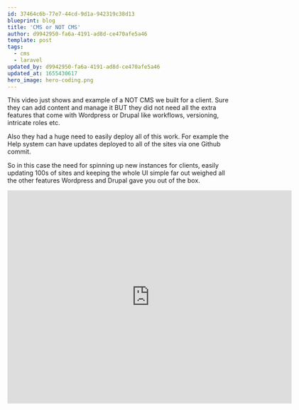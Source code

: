```yaml
---
id: 37464c6b-77e7-44cd-9d1a-942319c38d13
blueprint: blog
title: 'CMS or NOT CMS'
author: d9942950-fa6a-4191-ad8d-ce470afe5a46
template: post
tags:
  - cms
  - laravel
updated_by: d9942950-fa6a-4191-ad8d-ce470afe5a46
updated_at: 1655430617
hero_image: hero-coding.png
---
```

This video just shows and example of a NOT CMS we built for a client. Sure they can add content and manage it BUT they did not need all the extra features that come with Wordpress or Drupal like workflows, versioning, intricate roles etc. 

Also they had a huge need to easily deploy all of this work. For example the Help system can have updates deployed to all of the sites via one Github commit.

So in this case the need for spinning up new instances for clients, easily updating 100s of sites and keeping the whole UI simple far out weighed all the other features Wordpress and Drupal gave you out of the box.

<iframe width="640" height="480" src="https://www.youtube.com/embed/on9GAAIus_M" frameborder="0" allowfullscreen></iframe>